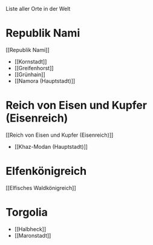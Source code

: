 Liste aller Orte in der Welt

# Republik Nami
[[Republik Nami]]
- [[Kornstadt]]
- [[Greifenhorst]]
- [[Grünhain]]
- [[Namora (Hauptstadt)]]

# Reich von Eisen und Kupfer (Eisenreich)
[[Reich von Eisen und Kupfer (Eisenreich)]]
- [[Khaz-Modan (Hauptstadt)]]

# Elfenkönigreich
[[Elfisches Waldkönigreich]]

# Torgolia
- [[Halbheck]]
- [[Maronstadt]]